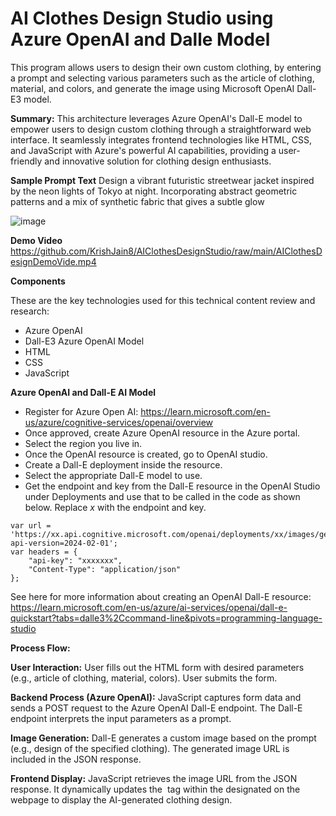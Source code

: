 # AI Clothes Design Studio using Azure OpenAI and Dalle Model

This program allows users to design their own custom clothing, by entering a prompt and selecting various parameters such as the article of clothing, material, and colors, and generate the image using Microsoft OpenAI Dall-E3 model.

**Summary:**
This architecture leverages Azure OpenAI's Dall-E model to empower users to design custom clothing through a straightforward web interface. It seamlessly integrates frontend technologies like HTML, CSS, and JavaScript with Azure's powerful AI capabilities, providing a user-friendly and innovative solution for clothing design enthusiasts.

**Sample Prompt Text** Design a vibrant futuristic streetwear jacket inspired by the neon lights of Tokyo at night. Incorporating abstract geometric patterns and a mix of synthetic fabric that gives a subtle glow

![image](https://github.com/user-attachments/assets/54da9357-32ae-4e9b-9879-86a9574d829b)

**Demo Video** https://github.com/KrishJain8/AIClothesDesignStudio/raw/main/AIClothesDesignDemoVide.mp4

**Components**

These are the key technologies used for this technical content review and research:

- Azure OpenAI
- Dall-E3 Azure OpenAI Model
- HTML
- CSS
- JavaScript

**Azure OpenAI and Dall-E AI Model**

- Register for Azure Open AI: https://learn.microsoft.com/en-us/azure/cognitive-services/openai/overview
- Once approved, create Azure OpenAI resource in the Azure portal.
- Select the region you live in.
- Once the OpenAI resource is created, go to OpenAI studio.
- Create a Dall-E deployment inside the resource.
- Select the appropriate Dall-E model to use.
- Get the endpoint and key from the Dall-E resource in the OpenAI Studio under Deployments and use that to be called in the code as shown below. Replace _x_ with the endpoint and key.

```
var url = 'https://xx.api.cognitive.microsoft.com/openai/deployments/xx/images/generations?api-version=2024-02-01';
var headers = {
    "api-key": "xxxxxxx",
    "Content-Type": "application/json"
};
```

See here for more information about creating an OpenAI Dall-E resource: https://learn.microsoft.com/en-us/azure/ai-services/openai/dall-e-quickstart?tabs=dalle3%2Ccommand-line&pivots=programming-language-studio

**Process Flow:**

**User Interaction:**
User fills out the HTML form with desired parameters (e.g., article of clothing, material, colors).
User submits the form.

**Backend Process (Azure OpenAI):**
JavaScript captures form data and sends a POST request to the Azure OpenAI Dall-E endpoint.
The Dall-E endpoint interprets the input parameters as a prompt.

**Image Generation:**
Dall-E generates a custom image based on the prompt (e.g., design of the specified clothing).
The generated image URL is included in the JSON response.

**Frontend Display:** 
JavaScript retrieves the image URL from the JSON response. It dynamically updates the <img> tag within the designated on the webpage to display the AI-generated clothing design.


